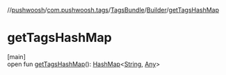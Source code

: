 //[pushwoosh](../../../../index.md)/[com.pushwoosh.tags](../../index.md)/[TagsBundle](../index.md)/[Builder](index.md)/[getTagsHashMap](get-tags-hash-map.md)

# getTagsHashMap

[main]\
open fun [getTagsHashMap](get-tags-hash-map.md)(): [HashMap](https://developer.android.com/reference/kotlin/java/util/HashMap.html)&lt;[String](https://developer.android.com/reference/kotlin/java/lang/String.html), [Any](https://kotlinlang.org/api/latest/jvm/stdlib/kotlin-stdlib/kotlin/-any/index.html)&gt;
